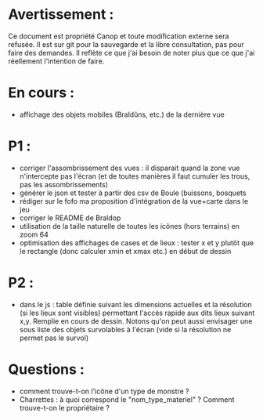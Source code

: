Avertissement :
===============

Ce document est propriété Canop et toute modification externe sera refusée. Il est sur git pour la sauvegarde et la libre consultation, pas pour faire des demandes. Il reflète ce que j'ai besoin de noter plus que ce que j'ai réellement l'intention de faire.

En cours :
==========

* affichage des objets mobiles (Braldûns, etc.) de la dernière vue

P1 :
====

* corriger l'assombrissement des vues : il disparait quand la zone vue n'intercepte pas l'écran (et de toutes manières il faut cumuler les trous, pas les assombrissements)
* générer le json et tester à partir des csv de Boule (buissons, bosquets
* rédiger sur le fofo ma proposition d'intégration de la vue+carte dans le jeu
* corriger le README de Braldop
* utilisation de la taille naturelle de toutes les icônes (hors terrains) en zoom 64
* optimisation des affichages de cases et de lieux : tester x et y plutôt que le rectangle (donc calculer xmin et xmax etc.) en début de dessin

P2 :
====

* dans le js : table définie suivant les dimensions actuelles et la résolution (si les lieux sont visibles) permettant l'accès rapide aux dits lieux suivant x,y. Remplie en cours de dessin. Notons qu'on peut aussi envisager une sous liste des objets survolables à l'écran (vide si la résolution ne permet pas le survol)

Questions :
===========

* comment trouve-t-on l'icône d'un type de monstre ?
* Charrettes : à quoi correspond le "nom_type_materiel" ? Comment trouve-t-on le propriétaire ?
